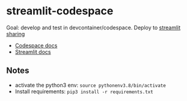 # streamlit-codespace
Goal: develop and test in devcontainer/codespace. Deploy to [streamlit sharing](https://blog.streamlit.io/introducing-streamlit-sharing/)

* [Codespace docs](https://docs.github.com/en/free-pro-team@latest/github/developing-online-with-codespaces)
* [Streamlit docs](https://docs.streamlit.io/en/stable/)

## Notes
* activate the python3 env: `source pythonenv3.8/bin/activate`
* Install requirements:  `pip3 install -r requirements.txt`
